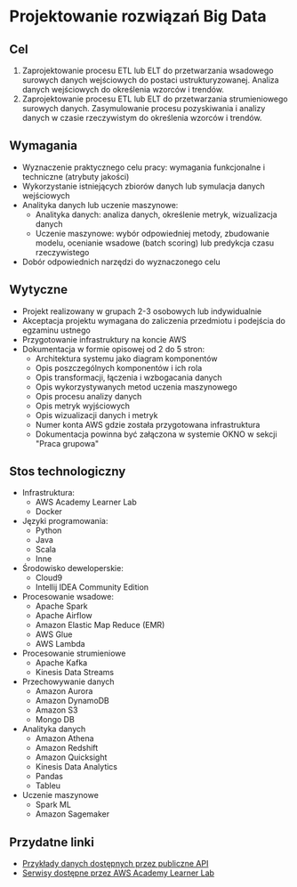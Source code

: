 # Projektowanie rozwiązań Big Data

## Cel
1) Zaprojektowanie procesu ETL lub ELT do przetwarzania wsadowego surowych danych wejściowych do postaci ustrukturyzowanej. Analiza danych wejściowych do określenia wzorców i trendów.
2) Zaprojektowanie procesu ETL lub ELT do przetwarzania strumieniowego surowych danych. Zasymulowanie procesu pozyskiwania i analizy danych w czasie rzeczywistym do określenia wzorców i trendów.

## Wymagania
* Wyznaczenie praktycznego celu pracy: wymagania funkcjonalne i techniczne (atrybuty jakości)
* Wykorzystanie istniejących zbiorów danych lub symulacja danych wejściowych
* Analityka danych lub uczenie maszynowe:
  * Analityka danych: analiza danych, określenie metryk, wizualizacja danych
  * Uczenie maszynowe: wybór odpowiedniej metody, zbudowanie modelu, ocenianie wsadowe (batch scoring) lub predykcja czasu rzeczywistego
* Dobór odpowiednich narzędzi do wyznaczonego celu

## Wytyczne
* Projekt realizowany w grupach 2-3 osobowych lub indywidualnie
* Akceptacja projektu wymagana do zaliczenia przedmiotu i podejścia do egzaminu ustnego
* Przygotowanie infrastruktury na koncie AWS
* Dokumentacja w formie opisowej od 2 do 5 stron:
  * Architektura systemu jako diagram komponentów
  * Opis poszczególnych komponentów i ich rola
  * Opis transformacji, łączenia i wzbogacania danych
  * Opis wykorzystywanych metod uczenia maszynowego
  * Opis procesu analizy danych
  * Opis metryk wyjściowych
  * Opis wizualizacji danych i metryk
  * Numer konta AWS gdzie została przygotowana infrastruktura
  * Dokumentacja powinna być załączona w systemie OKNO w sekcji "Praca grupowa"

## Stos technologiczny
* Infrastruktura:
    * AWS Academy Learner Lab
    * Docker
* Języki programowania:
    * Python
    * Java
    * Scala
    * Inne
* Środowisko deweloperskie:
    * Cloud9
    * Intellij IDEA Community Edition
* Procesowanie wsadowe:
    * Apache Spark
    * Apache Airflow
    * Amazon Elastic Map Reduce (EMR)
    * AWS Glue
    * AWS Lambda
* Procesowanie strumieniowe
    * Apache Kafka
    * Kinesis Data Streams
* Przechowywanie danych
    * Amazon Aurora
    * Amazon DynamoDB
    * Amazon S3
    * Mongo DB
* Analityka danych
    * Amazon Athena
    * Amazon Redshift
    * Amazon Quicksight
    * Kinesis Data Analytics
    * Pandas
    * Tableu
* Uczenie maszynowe
    * Spark ML
    * Amazon Sagemaker

## Przydatne linki
* [Przykłady danych dostępnych przez publiczne API](https://github.com/public-apis/public-apis)
* [Serwisy dostępne przez AWS Academy Learner Lab](https://labs.vocareum.com/web/2884087/2295987.0/ASNLIB/public/docs/lang/en-us/README.html#services)
